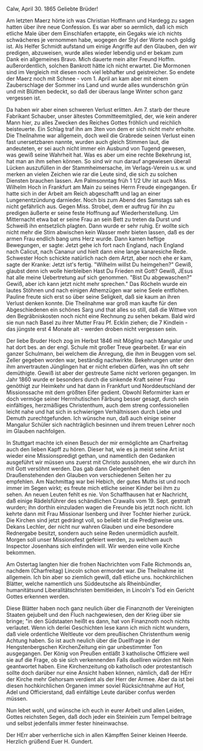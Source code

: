  Calw, April 30. 1865
Geliebte Brüder!

Am letzten Maerz hörte ich was Christian Hoffmann und Hardegg zu sagen hatten über ihre neue Confession. Es war aber so aermlich, daß ich mich etliche Male über dem Einschlafen ertappte, ein Gegaks wie ich nichts schwächeres je vernommen habe, wogegen der Styl der Worte noch goldig ist. Als Helfer Schmidt aufstand um einige Angriffe auf den Glauben, den wir predigen, abzuweisen, wurde alles wieder lebendig und er bekam zum Dank ein allgemeines Bravo. Mich dauerte mein alter Freund Hoffm. außerordentlich, solchen Bankrott hätte ich nicht erwartet. Die Mormonen sind im Vergleich mit diesen noch viel lebhafter und geistreicher. So endete der Maerz noch mit Schnee - vom 1. April an kam aber mit einem Zauberschlage der Sommer ins Land und wurde alles wunderschön grün und mit Blüthen bedeckt, so daß der überaus lange Winter schon ganz vergessen ist.

Da haben wir aber einen schweren Verlust erlitten. Am 7. starb der theure Fabrikant Schauber, unser ältestes Committeemitglied, der, wie kein anderer Mann hier, zu alles Zwecken des Reiches Gottes fröhlich und reichlich beisteuerte. Ein Schlag traf ihn am 3ten von dem er sich nicht mehr erholte. Die Theilnahme war allgemein, doch weil die Grabrede seinen Verlust einen fast unersetzbaren nannte, wurden auch gleich Stimmen laut, die andeuteten, er sei auch nicht immer ein Ausbund von Tugend gewesen, was gewiß seine Wahrheit hat. Was es aber um eine rechte Bekehrung ist, hat man an ihm sehen können. So sind wir nun darauf angewiesen überall Lücken auszufüllen in der Stammheimersache, im Verlags-Verein u.s.w. und merken an vielen Zeichen wie rar die Leute sind, die sich zu solchen Diensten brauchen lassen. 
Am Palmsonntag früh 1 1/2 Uhr ist auch Miss. Wilhelm Hoch in Frankfurt am Main zu seines Herrn Freude eingegangen. Er hatte sich in der Arbeit am Reich abgeschafft und lag an einer Lungenentzündung darnieder. Noch bis zum Abend des Samstags sah es nicht gefährlich aus. Gegen Miss. Strobel, dem er auftrug für ihn zu predigen äußerte er seine feste Hoffnung auf Wiederherstellung. Um Mitternacht etwa bat er seine Frau an sein Bett zu treten da Durst und Schweiß ihn entsetzlich plagten. Dann wurde er sehr ruhig. Er wollte sich nicht mehr die Stirn abwischen kein Wasser mehr bieten lassen, daß es der armen Frau endlich bang ums Herz wurde. Dann kamen heftige Bewegungen, er sagte: Jetzt gehe ich fort nach England, nach England nach Calicut, nach Cananur und hielt dann eine lange kanaresiche Rede. Schwester Hoch schickte natürlich nach dem Artzt, aber noch ehe er kam, sagte der Kranke: Jetzt ist's fertig. "Wilhelm willst Du heimgehen?" Gewiß, glaubst denn ich wolle hierbleiben Hast Du Frieden mit Gott? Gewiß, JEsus hat alle meine Uebertretung auf sich genommen. "Bist Du abgewaschen?" Gewiß, aber ich kann jetzt nicht mehr sprechen." Das Röcheln wurde ein lautes Stöhnen und nach einigen Athemzügen war seine Seele entflohen. Pauline freute sich erst so über seine Seligkeit, daß sie kaum an ihren Verlust denken konnte. Die Theilnahme war groß man kaufte für den Abgeschiedenen ein schönes Sarg und that alles so still, daß die Wittwe von den Begräbniskosten noch nicht eine Rechnung zu sehen bekam. Bald wird sie nun nach Basel zu ihrer Mutter Frau Pf. Ecklin ziehen; die 7 Kindlein - das jüngste erst 4 Monate alt - werden droben nicht vergessen sein.

Der liebe Bruder Hoch zog im Herbst 1846 mit Mögling nach Mangalur und hat dort bes. an der engl. Schule mit großer Treue gearbeitet. Er war ein ganzer Schulmann, bei welchem die Anregung, die ihm in Beuggen vom sel. Zeller gegeben worden war, beständig nachwirkte. Bekehrungen unter den ihm anvertrauten Jünglingen hat er nicht erleben dürfen, was ihn oft sehr demüthigte. Gewiß ist aber der gestreute Same nicht verloren gegangen. Im Jahr 1860 wurde er besonders durch die sinkende Kraft seiner Frau genöthigt zur Heimkehr und hat dann in Frankfurt und Norddeutschland der Missionssache mit dem größten Eifer gedient. Obwohl Reformirter kam er doch vermöge seiner Herrnhutischen Färbung besser gesagt, durch sein einfältiges, herzmäßiges Christenthum, auch dem streng confessionellen leicht nahe und hat sich in schwierigen Verhältnissen durch Liebe und Demuth zurechtgefunden. Ich wünsche nun, daß auch einige seiner Mangalur Schüler sich nachträglich besinnen und ihrem treuen Lehrer noch im Glauben nachfolgen.

In Stuttgart machte ich einen Besuch der mir ermöglichte am Charfreitag auch den lieben Kapff zu hören. Dieser hat, wie es ja meist seine Art ist wieder eine Missionspredigt gethan, und namentlich den Gedanken ausgeführt wir müssen uns zuerst mit Christo aussöhnen, ehe wir durch ihn mit Gott versöhnt werden. Das gab dann Gelegenheit den Draußenstehenden den Glauben von verschiedenen Seiten her zu empfehlen. Am Nachmittag war bei Hebich, der gutes Muths ist und noch immer im Segen wirkt; es freute mich etliche seiner Kinder bei ihm zu sehen. An neuen Leuten fehlt es nie. Von Schaffhausen hat er Nachricht, daß einige Rädelsführer des schändlichen Crawalls vom 19. Sept. gestraft wurden; ihn dorthin einzuladen wagen die Freunde bis jetzt noch nicht. Ich kehrte dann mit Frau Missionar Isenberg und ihrer Tochter hierher zurück. Die Kirchen sind jetzt gedrängt voll, so beliebt ist die Predigtweise uns. Dekans Lechler, der nicht nur wahren Glauben und eine besondere Rednergabe besitzt, sondern auch seine Reden unermüdlich ausfeilt. Morgen soll unser Missionsfest gefeiert werden, zu welchem auch Inspector Josenhans sich einfinden will. Wir werden eine volle Kirche bekommen.

Am Ostertag langten hier die frohen Nachrichten vom Falle Richmonds an, nachdem (Charfreitag) Lincoln schon ermordet war. Die Theilnahme ist allgemein. Ich bin aber so ziemlich gewiß, daß etliche uns. hochkirchlichen Blätter, welche namentlich uns Süddeutsche als Rheinbündler, humanitätsund Liberalitätschristen bemitleiden, in Lincoln's Tod ein Gericht Gottes erkennen werden.

Diese Blätter haben noch ganz neulich über die Finanznoth der Vereinigten Staaten gejubelt und den Fluch nachgewiesen, den der Krieg über sie bringe; "in den Südstaaten heißt es dann, hat von Finanznoth noch nichts verlautet. Wenn ich derlei Geschichten lese kann ich mich nicht wundern, daß viele ordentliche Weltleute vor dem preußischen Christenthum wenig Achtung haben. So ist auch neulich über die Duellfrage in der Hengstenbergschen KirchenZeitung ein gar unbestimmter Ton ausgegangen. Der König von Preußen entläßt 3 katholische Offiziere weil sie auf die Frage, ob sie sich verkennenden Falls duelliren würden mit Nein geantwortet haben. Eine Kirchenzeitung ob katholisch oder protestantisch sollte doch darüber nur eine Ansicht haben können, nämlich, daß der HErr der Kirche mehr Gehorsam verdient als der Herr der Armee. Aber da ist bei diesen hochkirchlichen Organen immer soviel Rücksichtnahme auf Hof, Adel und Officierstand, daß einfältige Leute darüber confus werden müssen.

Nun lebet wohl, und wünsche ich euch in eurer Arbeit und allen Leiden, Gottes reichsten Segen, daß doch jeder ein Steinlein zum Tempel beitrage und selbst jedenfalls immer fester hineinwachse.

Der HErr aber verherrliche sich in allen Kämpffen Seiner kleinen Heerde. 
 Herzlich grüßend
 Euer
 H. Gundert.

